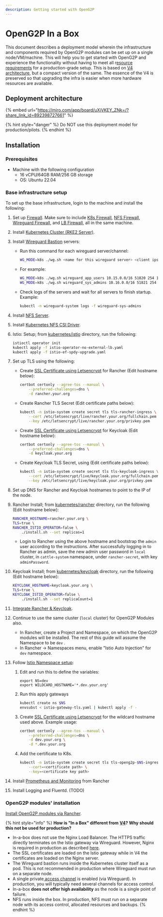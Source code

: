 ```yaml
---
description: Getting started with OpenG2P
---
```


# OpenG2P In a Box

This document describes a deployment model wherein the infrastructure and components required by OpenG2P modules can be set up on a single node/VM/machine.  This will help you to get started with OpenG2P and experience the functionality without having to meet all r[esource requirements](hardware-requirements.md) for a production-grade setup. This is based on [V4 architecture](./#deployment-architecture), but a compact version of the same.  The essence of the V4 is preserved so that upgrading the infra is easier when more hardware resources are available.

## Deployment architecture

{% embed url="https://miro.com/app/board/uXjVKEY_ZNk=/?share_link_id=892398727661" %}

{% hint style="danger" %}
Do NOT use this deployment model for production/pilots.
{% endhint %}

## Installation

### Prerequisites

* Machine with the following configuration
  * 16 vCPU/64GB RAM/256 GB storage
  * OS: Ubuntu 22.04

### Base infrastructure setup

To set up the base infrastructure, login to the machine and install the following:

1. Set up [Firewall](base-infrastructure/openg2p-cluster/cluster-setup/firewall.md). Make sure to include [K8s Firewall](base-infrastructure/openg2p-cluster/cluster-setup/firewall.md#firewall-rules-for-kubernetes-node), [NFS Firewall](base-infrastructure/openg2p-cluster/cluster-setup/firewall.md#firewall-rules-for-nfs), [Wireguard Firewall](base-infrastructure/openg2p-cluster/cluster-setup/firewall.md#firewall-rules-for-wireguard), and [LB Firewall](base-infrastructure/openg2p-cluster/cluster-setup/firewall.md#firewall-rules-for-load-balancer), all in the same machine.
2. Install [Kubernetes Cluster (RKE2 Server)](base-infrastructure/openg2p-cluster/cluster-setup/#cluster-installation).
3. Install [Wireguard Bastion](base-infrastructure/wireguard-bastion/#installation) servers:
   *   Run this command for each wireguard server/channel:

       ```bash
       WG_MODE=k8s ./wg.sh <name for this wireguard server> <client ips subnet mask> <port> <no of peers> <subnet mask of the cluster nodes & lbs>
       ```
   *   For example:

       ```bash
       WG_MODE=k8s ./wg.sh wireguard_app_users 10.15.0.0/16 51820 254 172.16.0.0/24
       WG_MODE=k8s ./wg.sh wireguard_sys_admins 10.16.0.0/16 51821 254 172.16.0.0/24
       ```
   *   Check logs of the servers and wait for all servers to finish startup. Example:

       ```bash
       kubectl -n wireguard-system logs -f wireguard-sys-admins
       ```
4. Install [NFS Server](base-infrastructure/nfs-server.md#installation).
5. Install [Kubernetes NFS CSI Driver](base-infrastructure/openg2p-cluster/cluster-setup/#nfs-client-provisioner).
6.  Istio: Setup; from [kubernetes/istio](https://github.com/OpenG2P/openg2p-deployment/tree/main/kubernetes/istio) directory, run the following:

    ```bash
    istioctl operator init
    kubectl apply -f istio-operator-no-external-lb.yaml
    kubectl apply -f istio-ef-spdy-upgrade.yaml
    ```
7. Set up TLS using the following:
   *   Create [SSL Certificate using Letsencrypt](deployment-guide/ssl-certificates-using-letsencrypt.md) for Rancher (Edit hostname below):

       ```bash
       certbot certonly --agree-tos --manual \
           --preferred-challenges=dns \
           -d rancher.your.org
       ```
   *   Create Rancher TLS Secret (Edit certificate paths below):

       ```bash
       kubectl -n istio-system create secret tls tls-rancher-ingress \
           --cert /etc/letsencrypt/live/rancher.your.org/fullchain.pem \
           --key /etc/letsencrypt/live/rancher.your.org/privkey.pem
       ```
   *   Create [SSL Certificate using Letsencrypt](deployment-guide/ssl-certificates-using-letsencrypt.md) for Keycloak (Edit hostname below):

       ```bash
       certbot certonly --agree-tos --manual \
           --preferred-challenges=dns \
           -d keycloak.your.org
       ```
   *   Create Keycloak TLS Secret, using (Edit certificate paths below):

       ```bash
       kubectl -n istio-system create secret tls tls-keycloak-ingress \
           --cert /etc/letsencrypt/live/keycloak.your.org/fullchain.pem \
           --key /etc/letsencrypt/live/keycloak.your.org/privkey.pem
       ```
8. Set up DNS for Rancher and Keycloak hostnames to point to the IP of the node.
9.  Rancher Install; from [kubernetes/rancher](https://github.com/OpenG2P/openg2p-deployment/tree/main/kubernetes/rancher) directory, run the following (Edit hostname below):

    ```bash
    RANCHER_HOSTNAME=rancher.your.org \
    TLS=true \
    RANCHER_ISTIO_OPERATOR=false \
        ./install.sh --set replicas=1
    ```

    * Login to Rancher using the above hostname and bootstrap the `admin` user according to the instructions. After successfully logging in to Rancher as admin, save the new admin user password in `local` cluster, in `cattle-system` namespace, under `rancher-secret`, with key `adminPassword`.
10. Keycloak Install; from [kubernetes/keycloak](https://github.com/OpenG2P/openg2p-deployment/tree/main/kubernetes/keycloak) directory, run the following (Edit hostname below):

    ```bash
    KEYCLOAK_HOSTNAME=keycloak.your.org \
    TLS=true \
    KEYCLOAK_ISTIO_OPERATOR=false \
        ./install.sh --set replicaCount=1
    ```
11. [Integrate Rancher & Keycloak](base-infrastructure/rancher.md#rancher-keycloak-integration).
12. Continue to use the same cluster (`local` cluster) for OpenG2P Modules also.
    * In Rancher, create a Project and Namespace, on which the OpenG2P modules will be installed. The rest of this guide will assume the Namespace to be `dev` .
    * In Rancher -> Namespaces menu, enable "Istio Auto Injection" for `dev` namespace.
13. Follow [Istio Namespace setup](base-infrastructure/openg2p-cluster/cluster-setup/istio.md#namespace-setup):
    1.  Edit and run this to define the variables:

        ```
        export NS=dev
        export WILDCARD_HOSTNAME='*.dev.your.org'
        ```
    2.  Run this apply gateways

        ```bash
        kubectl create ns $NS
        envsubst < istio-gateway-tls.yaml | kubectl apply -f -
        ```
    3.  Create [SSL Certificate using Letsencrypt](deployment-guide/ssl-certificates-using-letsencrypt.md) for the wildcard hostname used above. Example usage:

        ```bash
        certbot certonly --agree-tos --manual \
            --preferred-challenges=dns \
            -d dev.your.org \
            -d *.dev.your.org
        ```
    4.  Add the certificate to K8s.

        ```bash
        kubectl -n istio-system create secret tls tls-openg2p-$NS-ingress \
            --cert=<certificate path> \
            --key=<certificate key path>
        ```
14. Install [Prometheus and Monitoring](base-infrastructure/openg2p-cluster/prometheus-and-grafana.md) from Rancher
15. Install Logging and Fluentd. (TODO)

### OpenG2P modules' installation

[Install OpenG2P modules via Rancher](../spar/deployment.md#installation-using-rancher-ui). &#x20;

{% hint style="info" %}
**How is "In a Box" different from** [**V4**](./#deployment-architecture-v4)**? Why should this not be used for production?**

* In-a-box does not use the Nginx Load Balancer. The HTTPS traffic directly terminates on the Istio gateway via Wireguard. However, Nginx is required in production as described [here](base-infrastructure/load-balancer/nginx.md).
* The SSL certificates are loaded on the Istio gateway while in V4 the certificates are loaded on the Nginx server.
* The Wireguard bastion runs inside the Kubernetes cluster itself as a pod. This is not recommended in production where Wireguard must run on a separate node.
* A single private[ access channel](deployment-guide/private-access-channel.md) is enabled (via Wireguard).  In production, you will typically need several channels for access control.
* In-a-box **does not offer high availability** as the node is a single point of failure.&#x20;
* NFS runs inside the box. In production, NFS must run on a separate node with its access control, allocated resources and backups.
{% endhint %}

